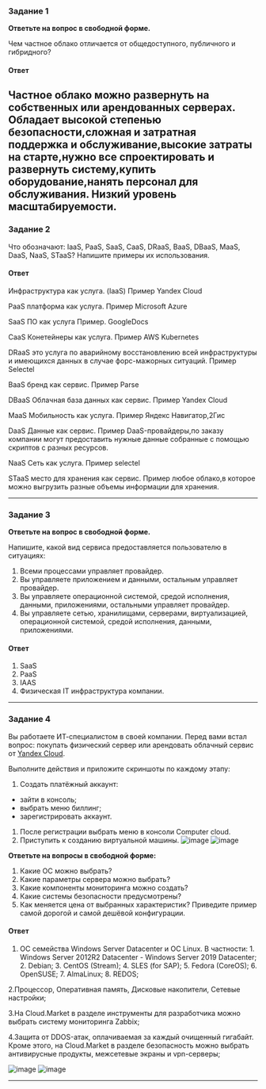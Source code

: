 ### Задание 1
 
**Ответьте на вопрос в свободной форме.**

Чем частное облако отличается от общедоступного, публичного и гибридного?
#### Ответ

Частное облако можно развернуть на собственных или арендованных серверах.
Обладает высокой степенью безопасности,сложная и затратная поддержка и обслуживание,высокие затраты на старте,нужно все спроектировать и развернуть систему,купить оборудование,нанять персонал для обслуживания. Низкий уровень масштабируемости.
---

### Задание 2 


Что обозначают: IaaS, PaaS, SaaS, CaaS, DRaaS, BaaS, DBaaS, MaaS, DaaS, NaaS, STaaS? Напишите примеры их использования.
#### Ответ
Инфраструктура как услуга. (IaaS) Пример Yandex Cloud

PaaS платформа как услуга. Пример Microsoft Azure

SaaS ПО как услуга Пример. GoogleDocs

CaaS Конетейнеры как услуга. Пример AWS Kubernetes

DRaaS это услуга по аварийному восстановлению всей инфраструктуры и имеющихся данных в случае форс-мажорных ситуаций. Пример Selectel

BaaS бренд как сервис. Пример Parse

DBaaS Облачная база данных как сервис. Пример Yandex Cloud

MaaS Мобильность как услуга. Пример Яндекс Навигатор,2Гис

DaaS Данные как сервис. Пример DaaS-провайдеры,по заказу компании могут предоставить нужные данные собранные с помощью скриптов с разных ресурсов.

NaaS Сеть как услуга. Пример selectel

STaaS место для хранения как сервис. Пример любое облако,в которое можно выгрузить разные объемы информации для хранения.

---

### Задание 3 
 
**Ответьте на вопрос в свободной форме.**

Напишите, какой вид сервиса предоставляется пользователю в ситуациях:
 
1. Всеми процессами управляет провайдер.
1. Вы управляете приложением и данными, остальным управляет провайдер. 
1. Вы управляете операционной системой, средой исполнения, данными, приложениями, остальными управляет провайдер.
1. Вы управляете сетью, хранилищами, серверами, виртуализацией, операционной системой, средой исполнения, данными, приложениями.
#### Ответ
1. SaaS
2. PaaS
3. IAAS
4. Физическая IT инфраструктура компании.
---
 
### Задание 4 
 
 
Вы работаете ИТ-специалистом в своей компании. Перед вами встал вопрос: покупать физический сервер или арендовать облачный сервис от [Yandex Cloud](https://cloud.yandex.ru).
 
Выполните действия и приложите скриншоты по каждому этапу:

1. Создать платёжный аккаунт:
  - зайти в консоль;
  - выбрать меню биллинг; 
  - зарегистрировать аккаунт.
1. После регистрации выбрать меню в консоли Computer cloud. 
1. Приступить к созданию виртуальной машины. 
 ![image](https://github.com/Flirex1/homework/assets/133591860/0e3b8672-b27e-4843-8501-b8b55073316a)
![image](https://github.com/Flirex1/homework/assets/133591860/ee18dd92-2026-47c6-b8b1-0fc347dc9709)

**Ответьте на вопросы в свободной форме:**
 
1. Какие ОС можно выбрать?
1. Какие параметры сервера можно выбрать?
1. Какие компоненты мониторинга можно создать?
1. Какие системы безопасности предусмотрены?
1. Как меняется цена от выбранных характеристик? Приведите пример самой дорогой и самой дешёвой конфигурации. 
#### Ответ
1. ОС семейства Windows Server Datacenter и ОС Linux. В частности: 1. Windows Server 2012R2 Datacenter - Windows Server 2019 Datacenter; 2. Debian; 3. CentOS (Stream); 4. SLES (for SAP); 5. Fedora (CoreOS); 6. OpenSUSE; 7. AlmaLinux; 8. REDOS;

2.Процессор, Оперативная память, Дисковые накопители, Сетевые настройки;

3.На Cloud.Market в разделе инструменты для разработчика можно выбрать систему мониторинга Zabbix;

4.Защита от DDOS-атак, оплачиваемая за каждый очищенный гигабайт. Кроме этого, на Cloud.Market в разделе безопасность можно выбрать антивирусные продукты, межсетевые экраны и vpn-серверы;

![image](https://github.com/Flirex1/homework/assets/133591860/35ae65f5-2f96-4e59-8b5b-abcc439bd957) ![image](https://github.com/Flirex1/homework/assets/133591860/7d897f45-d805-431b-8192-84b45a3810ba)




---
